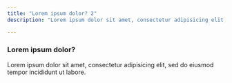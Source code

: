 ```yaml
---
title: "Lorem ipsum dolor? 2"
description: "Lorem ipsum dolor sit amet, consectetur adipisicing elit, sed do eiusmod tempor incididunt ut labore."

---
```



### Lorem ipsum dolor?

Lorem ipsum dolor sit amet, consectetur adipisicing elit, sed do eiusmod tempor incididunt ut labore.

